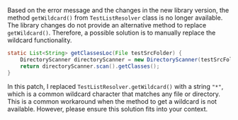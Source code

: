 Based on the error message and the changes in the new library version, the method `getWildcard()` from `TestListResolver` class is no longer available. The library changes do not provide an alternative method to replace `getWildcard()`. Therefore, a possible solution is to manually replace the wildcard functionality.

```java
static List<String> getClassesLoc(File testSrcFolder) {
    DirectoryScanner directoryScanner = new DirectoryScanner(testSrcFolder, "*");
    return directoryScanner.scan().getClasses();
}
```
In this patch, I replaced `TestListResolver.getWildcard()` with a string `"*"`, which is a common wildcard character that matches any file or directory. This is a common workaround when the method to get a wildcard is not available. However, please ensure this solution fits into your context.